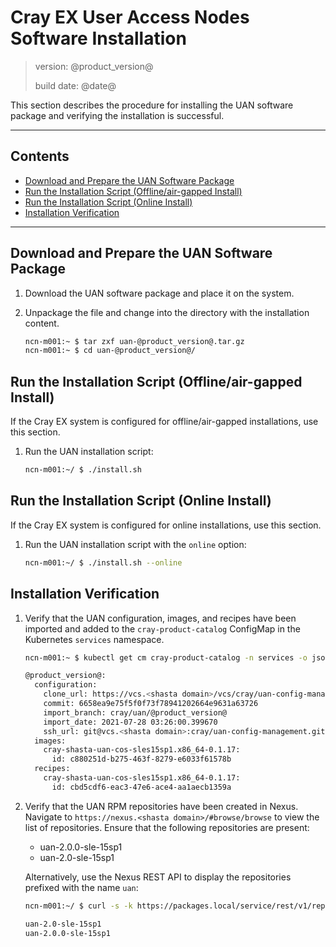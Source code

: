 # Cray EX User Access Nodes Software Installation

> version: @product_version@
>
> build date: @date@

This section describes the procedure for installing the UAN software package and
verifying the installation is successful.

---

## Contents

* [Download and Prepare the UAN Software Package](#prep)
* [Run the Installation Script (Offline/air-gapped Install)](#offline)
* [Run the Installation Script (Online Install)](#online)
* [Installation Verification](#verify)

---

<a name="prep"></a>
## Download and Prepare the UAN Software Package

1. Download the UAN software package and place it on the system.
2. Unpackage the file and change into the directory with the installation content.

    ```bash
    ncn-m001:~ $ tar zxf uan-@product_version@.tar.gz
    ncn-m001:~ $ cd uan-@product_version@/
    ```

<a name="offline"></a>
## Run the Installation Script (Offline/air-gapped Install)

If the Cray EX system is configured for offline/air-gapped installations, use
this section.

1. Run the UAN installation script:

    ```bash
    ncn-m001:~/ $ ./install.sh
    ```

<a name="online"></a>
## Run the Installation Script (Online Install)

If the Cray EX system is configured for online installations, use this section.

1. Run the UAN installation script with the `online` option:

    ```bash
    ncn-m001:~/ $ ./install.sh --online
    ```

<a name="verify"></a>
## Installation Verification

1. Verify that the UAN configuration, images, and recipes have been imported and
   added to the `cray-product-catalog` ConfigMap in the Kubernetes `services`
   namespace.

   ```bash
   ncn-m001:~ $ kubectl get cm cray-product-catalog -n services -o json | jq -r .data.uan

   @product_version@:
     configuration:
       clone_url: https://vcs.<shasta domain>/vcs/cray/uan-config-management.git
       commit: 6658ea9e75f5f0f73f78941202664e9631a63726
       import_branch: cray/uan/@product_version@
       import_date: 2021-07-28 03:26:00.399670
       ssh_url: git@vcs.<shasta domain>:cray/uan-config-management.git
     images:
       cray-shasta-uan-cos-sles15sp1.x86_64-0.1.17:
         id: c880251d-b275-463f-8279-e6033f61578b
     recipes:
       cray-shasta-uan-cos-sles15sp1.x86_64-0.1.17:
         id: cbd5cdf6-eac3-47e6-ace4-aa1aecb1359a
   ```
2. Verify that the UAN RPM repositories have been created in Nexus. Navigate to
   `https://nexus.<shasta domain>/#browse/browse` to view the list of
   repositories. Ensure that the following repositories are present:
   * uan-2.0.0-sle-15sp1
   * uan-2.0-sle-15sp1

   Alternatively, use the Nexus REST API to display the repositories prefixed
   with the name `uan`:

   ```bash
   ncn-m001:~/ $ curl -s -k https://packages.local/service/rest/v1/repositories | jq -r '.[] | select(.name | startswith("uan")) | .name'

   uan-2.0-sle-15sp1
   uan-2.0.0-sle-15sp1
   ```
